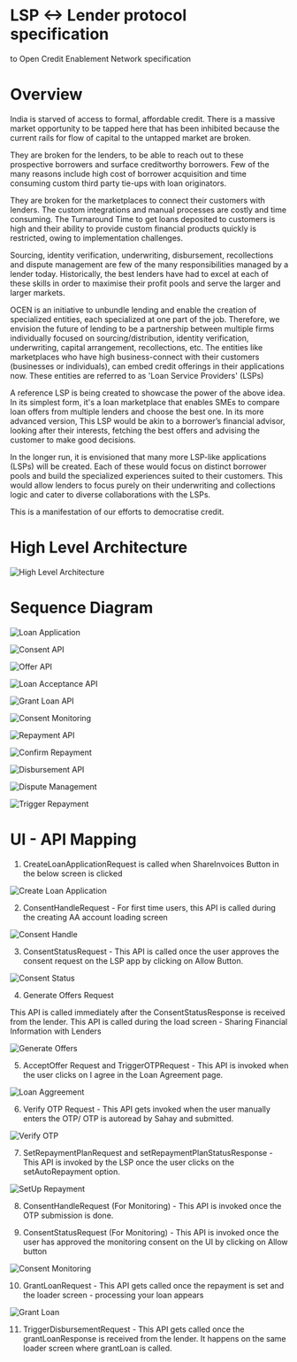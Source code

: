 # LSP <-> Lender protocol specification 
to Open Credit Enablement Network specification

# Overview	

India is starved of access to formal, affordable credit. There is a massive market opportunity to be tapped here that has been inhibited because the current rails for flow of capital to the untapped market are broken. 

They are broken for the lenders, to be able to reach out to these prospective borrowers and surface creditworthy borrowers. Few of the many reasons include high cost of borrower acquisition and time consuming custom third party tie-ups with loan originators.

They are broken for the marketplaces to connect their customers with lenders. The custom integrations and manual processes are costly and time consuming. The Turnaround Time to get loans deposited to customers is high and their ability to provide custom financial products quickly is restricted, owing to implementation challenges.

Sourcing, identity verification, underwriting, disbursement, recollections and dispute management are few of the many responsibilities managed by a lender today. Historically, the best lenders have had to excel at each of these skills in order to maximise their profit pools and serve the larger and larger markets.

OCEN is an initiative to unbundle lending and enable the creation of specialized entities, each specialized at one part of the job. Therefore, we envision the future of lending to be a partnership between multiple firms individually focused on sourcing/distribution, identity verification, underwriting, capital arrangement, recollections, etc. The entities like marketplaces who have high business-connect with their customers (businesses or individuals), can embed credit offerings in their applications now. These entities are referred to as 'Loan Service Providers' (LSPs)

A reference LSP is being created to showcase the power of the above idea. In its simplest form, it's a loan marketplace that enables SMEs to compare loan offers from multiple lenders and choose the best one. In its more advanced version, This LSP would be akin to a borrower’s financial advisor, looking after their interests, fetching the best offers and advising the customer to make good decisions.

In the longer run, it is envisioned that many more LSP-like applications (LSPs) will be created. Each of these would focus on distinct borrower pools and build the specialized experiences suited to their customers. This would allow lenders to focus purely on their underwriting and collections logic and cater to diverse collaborations with the LSPs.

This is a manifestation of our efforts to democratise credit.

# High Level Architecture

![High Level Architecture](/ER-Diagram/HighLevelArchitecture.PNG)

# Sequence Diagram

![Loan Application](/Sequence-Diagram/LoanApplication.PNG)

![Consent API](/Sequence-Diagram/ConsentAPIs.PNG)

![Offer API](/Sequence-Diagram/OfferAPIs.PNG)

![Loan Acceptance API](/Sequence-Diagram/LoanAcceptanceAPIs.PNG)

![Grant Loan API](/Sequence-Diagram/GrantLoan.PNG)

![Consent Monitoring](/Sequence-Diagram/ConsentMonitoring.PNG)

![Repayment API](/Sequence-Diagram/RepaymentAPIs.PNG)

![Confirm Repayment](/Sequence-Diagram/ConfirmRepayment.PNG)

![Disbursement API](/Sequence-Diagram/Disbirsement.PNG)

![Dispute Management](/Sequence-Diagram/DisputeManagement.PNG)

![Trigger Repayment](/Sequence-Diagram/TriggerRepayment.PNG)

# UI - API Mapping

1. CreateLoanApplicationRequest is called when ShareInvoices Button in the below screen is clicked

![Create Loan Application](/UI-Mapping/CreateLoanApplication.PNG) 

2. ConsentHandleRequest - For first time users, this API is called during the creating AA account loading screen

![Consent Handle](/UI-Mapping/ConsentHandleRequest.PNG)

3. ConsentStatusRequest - This API is called once the user approves the consent request on the LSP app by clicking on Allow Button.

![Consent Status](/UI-Mapping/ConsentStatus.PNG)

4. Generate Offers Request

This API is called immediately after the ConsentStatusResponse is received from the lender. This API is called during the load screen - Sharing Financial Information with Lenders

![Generate Offers](/UI-Mapping/GenerateOffers.PNG)

5.  AcceptOffer Request and TriggerOTPRequest - This API is invoked when the user clicks on I agree in the Loan Agreement page.

![Loan Aggreement](/UI-Mapping/LoanAggrement.PNG)

6. Verify OTP Request - This API gets invoked when the user manually enters the OTP/ OTP is autoread by Sahay and submitted.

![Verify OTP](/UI-Mapping/VerifyOTP.PNG)

7. SetRepaymentPlanRequest and setRepaymentPlanStatusResponse  - This API is invoked by the LSP once the user clicks on the setAutoRepayment option.

![SetUp Repayment](/UI-Mapping/SetUpRepaymentPlan.PNG)

8. ConsentHandleRequest (For Monitoring) - This API is invoked once the OTP submission is done.

9. ConsentStatusRequest (For Monitoring) - This API is invoked once the user has approved the monitoring consent on the UI by clicking on Allow button

![Consent Monitoring](/UI-Mapping/ConsentStatusReq.PNG)

10. GrantLoanRequest - This API gets called once the repayment is set and the loader screen - processing your loan appears

![Grant Loan](/UI-Mapping/GrantLoan.PNG)

11. TriggerDisbursementRequest - This API gets called once the grantLoanResponse is received from the lender. It happens on the same loader screen where grantLoan is called.









